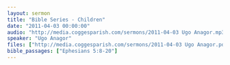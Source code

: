 ```yaml
---
layout: sermon
title: "Bible Series - Children"
date: "2011-04-03 00:00:00"
audio: "http://media.coggesparish.com/sermons/2011-04-03 Ugo Anagor.mp3"
speaker: "Ugo Anagor"
files: ["http://media.coggesparish.com/sermons/2011-04-03 Ugo Anagor.pdf","http://www.youtube.com/watch?v=8y4G0_sotB4","http://www.youtube.com/watch?v=E8aprCNnecU","http://www.youtube.com/watch?v=KHi2dxSf9hw","http://www.youtube.com/watch?v=mEwdKcC9pXs","http://www.youtube.com/watch?v=L8gsjvIU864","http://www.youtube.com/watch?v=zk2riAGLLmA"]
bible_passages: ["Ephesians 5:8-20"]
---
```

